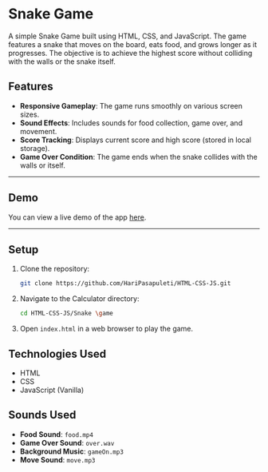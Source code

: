 # Snake Game

A simple Snake Game built using HTML, CSS, and JavaScript. The game features a snake that moves on the board, eats food, and grows longer as it progresses. The objective is to achieve the highest score without colliding with the walls or the snake itself.

## Features

- **Responsive Gameplay**: The game runs smoothly on various screen sizes.
- **Sound Effects**: Includes sounds for food collection, game over, and movement.
- **Score Tracking**: Displays current score and high score (stored in local storage).
- **Game Over Condition**: The game ends when the snake collides with the walls or itself.

---
## Demo
You can view a live demo of the app [here](https://snake-game-5.netlify.app/).

---
## Setup

1. Clone the repository:
   ```bash
   git clone https://github.com/HariPasapuleti/HTML-CSS-JS.git
   ```
2. Navigate to the Calculator directory:
   ```bash
   cd HTML-CSS-JS/Snake \game
   ```
2. Open `index.html` in a web browser to play the game.

## Technologies Used
- HTML
- CSS
- JavaScript (Vanilla)

## Sounds Used
- **Food Sound**: `food.mp4`
- **Game Over Sound**: `over.wav`
- **Background Music**: `gameOn.mp3`
- **Move Sound**: `move.mp3`
